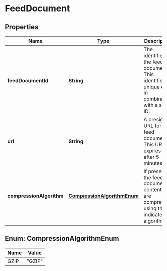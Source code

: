 
# FeedDocument

## Properties
Name | Type | Description | Notes
------------ | ------------- | ------------- | -------------
**feedDocumentId** | **String** | The identifier for the feed document. This identifier is unique only in combination with a seller ID. | 
**url** | **String** | A presigned URL for the feed document. This URL expires after 5 minutes. | 
**compressionAlgorithm** | [**CompressionAlgorithmEnum**](#CompressionAlgorithmEnum) | If present, the feed document contents are compressed using the indicated algorithm. |  [optional]


<a name="CompressionAlgorithmEnum"></a>
## Enum: CompressionAlgorithmEnum
Name | Value
---- | -----
GZIP | &quot;GZIP&quot;



